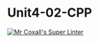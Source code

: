 # Unit4-02-CPP
[![Mr Coxall's Super Linter](https://github.com/ICS3U-C-Programming-Val-I/Unit4-02-CPP/workflows/Mr%20Coxall's%20Super%20Linter/badge.svg)](https://github.com/ICS3U-C-Programming-Val-I/Unit4-02-CPP/actions/)
